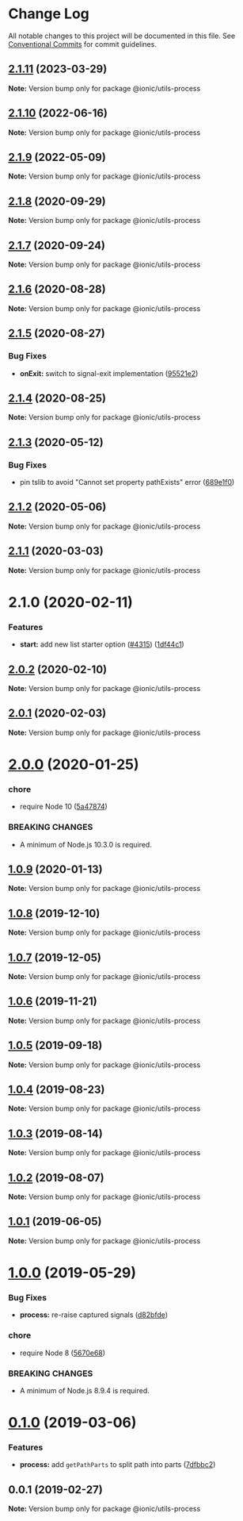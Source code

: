 # Change Log

All notable changes to this project will be documented in this file.
See [Conventional Commits](https://conventionalcommits.org) for commit guidelines.

## [2.1.11](https://github.com/ionic-team/ionic-cli/compare/@ionic/utils-process@2.1.10...@ionic/utils-process@2.1.11) (2023-03-29)

**Note:** Version bump only for package @ionic/utils-process





## [2.1.10](https://github.com/ionic-team/ionic-cli/compare/@ionic/utils-process@2.1.9...@ionic/utils-process@2.1.10) (2022-06-16)

**Note:** Version bump only for package @ionic/utils-process





## [2.1.9](https://github.com/ionic-team/ionic-cli/compare/@ionic/utils-process@2.1.8...@ionic/utils-process@2.1.9) (2022-05-09)

**Note:** Version bump only for package @ionic/utils-process





## [2.1.8](https://github.com/ionic-team/ionic-cli/compare/@ionic/utils-process@2.1.7...@ionic/utils-process@2.1.8) (2020-09-29)

**Note:** Version bump only for package @ionic/utils-process





## [2.1.7](https://github.com/ionic-team/ionic-cli/compare/@ionic/utils-process@2.1.6...@ionic/utils-process@2.1.7) (2020-09-24)

**Note:** Version bump only for package @ionic/utils-process





## [2.1.6](https://github.com/ionic-team/ionic-cli/compare/@ionic/utils-process@2.1.5...@ionic/utils-process@2.1.6) (2020-08-28)

**Note:** Version bump only for package @ionic/utils-process





## [2.1.5](https://github.com/ionic-team/ionic-cli/compare/@ionic/utils-process@2.1.4...@ionic/utils-process@2.1.5) (2020-08-27)


### Bug Fixes

* **onExit:** switch to signal-exit implementation ([95521e2](https://github.com/ionic-team/ionic-cli/commit/95521e2d4d47795020dc20b53bd4ce99e87e4f73))





## [2.1.4](https://github.com/ionic-team/ionic-cli/compare/@ionic/utils-process@2.1.3...@ionic/utils-process@2.1.4) (2020-08-25)

**Note:** Version bump only for package @ionic/utils-process





## [2.1.3](https://github.com/ionic-team/ionic-cli/compare/@ionic/utils-process@2.1.2...@ionic/utils-process@2.1.3) (2020-05-12)


### Bug Fixes

* pin tslib to avoid "Cannot set property pathExists" error ([689e1f0](https://github.com/ionic-team/ionic-cli/commit/689e1f038b907356ef855a067a76d4822e7072a8))





## [2.1.2](https://github.com/ionic-team/ionic-cli/compare/@ionic/utils-process@2.1.1...@ionic/utils-process@2.1.2) (2020-05-06)

**Note:** Version bump only for package @ionic/utils-process





## [2.1.1](https://github.com/ionic-team/ionic-cli/compare/@ionic/utils-process@2.1.0...@ionic/utils-process@2.1.1) (2020-03-03)

**Note:** Version bump only for package @ionic/utils-process





# 2.1.0 (2020-02-11)


### Features

* **start:** add new list starter option ([#4315](https://github.com/ionic-team/ionic-cli/issues/4315)) ([1df44c1](https://github.com/ionic-team/ionic-cli/commit/1df44c1591f37b89f2b672857740edd6cb2aea67))





## [2.0.2](https://github.com/ionic-team/ionic-cli/compare/@ionic/utils-process@2.0.1...@ionic/utils-process@2.0.2) (2020-02-10)

**Note:** Version bump only for package @ionic/utils-process





## [2.0.1](https://github.com/ionic-team/ionic-cli/compare/@ionic/utils-process@2.0.0...@ionic/utils-process@2.0.1) (2020-02-03)

**Note:** Version bump only for package @ionic/utils-process





# [2.0.0](https://github.com/ionic-team/ionic-cli/compare/@ionic/utils-process@1.0.9...@ionic/utils-process@2.0.0) (2020-01-25)


### chore

* require Node 10 ([5a47874](https://github.com/ionic-team/ionic-cli/commit/5a478746c074207b6dc96aa8771f04a606deb1ef))


### BREAKING CHANGES

* A minimum of Node.js 10.3.0 is required.





## [1.0.9](https://github.com/ionic-team/ionic-cli/compare/@ionic/utils-process@1.0.8...@ionic/utils-process@1.0.9) (2020-01-13)

**Note:** Version bump only for package @ionic/utils-process





## [1.0.8](https://github.com/ionic-team/ionic-cli/compare/@ionic/utils-process@1.0.7...@ionic/utils-process@1.0.8) (2019-12-10)

**Note:** Version bump only for package @ionic/utils-process





## [1.0.7](https://github.com/ionic-team/ionic-cli/compare/@ionic/utils-process@1.0.6...@ionic/utils-process@1.0.7) (2019-12-05)

**Note:** Version bump only for package @ionic/utils-process





## [1.0.6](https://github.com/ionic-team/ionic-cli/compare/@ionic/utils-process@1.0.5...@ionic/utils-process@1.0.6) (2019-11-21)

**Note:** Version bump only for package @ionic/utils-process





## [1.0.5](https://github.com/ionic-team/ionic-cli/compare/@ionic/utils-process@1.0.4...@ionic/utils-process@1.0.5) (2019-09-18)

**Note:** Version bump only for package @ionic/utils-process





## [1.0.4](https://github.com/ionic-team/ionic-cli/compare/@ionic/utils-process@1.0.3...@ionic/utils-process@1.0.4) (2019-08-23)

**Note:** Version bump only for package @ionic/utils-process





## [1.0.3](https://github.com/ionic-team/ionic-cli/compare/@ionic/utils-process@1.0.2...@ionic/utils-process@1.0.3) (2019-08-14)

**Note:** Version bump only for package @ionic/utils-process





## [1.0.2](https://github.com/ionic-team/ionic-cli/compare/@ionic/utils-process@1.0.1...@ionic/utils-process@1.0.2) (2019-08-07)

**Note:** Version bump only for package @ionic/utils-process





## [1.0.1](https://github.com/ionic-team/ionic-cli/compare/@ionic/utils-process@1.0.0...@ionic/utils-process@1.0.1) (2019-06-05)

**Note:** Version bump only for package @ionic/utils-process





# [1.0.0](https://github.com/ionic-team/ionic-cli/compare/@ionic/utils-process@0.1.0...@ionic/utils-process@1.0.0) (2019-05-29)


### Bug Fixes

* **process:** re-raise captured signals ([d82bfde](https://github.com/ionic-team/ionic-cli/commit/d82bfde))


### chore

* require Node 8 ([5670e68](https://github.com/ionic-team/ionic-cli/commit/5670e68))


### BREAKING CHANGES

* A minimum of Node.js 8.9.4 is required.





<a name="0.1.0"></a>
# [0.1.0](https://github.com/ionic-team/ionic-cli/compare/@ionic/utils-process@0.0.1...@ionic/utils-process@0.1.0) (2019-03-06)


### Features

* **process:** add `getPathParts` to split path into parts ([7dfbbc2](https://github.com/ionic-team/ionic-cli/commit/7dfbbc2))




<a name="0.0.1"></a>
## 0.0.1 (2019-02-27)




**Note:** Version bump only for package @ionic/utils-process
